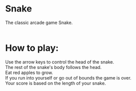 # Snake<br />
The classic arcade game Snake.<br />
<br />
# How to play:<br />
Use the arrow keys to control the head of the snake.<br />
The rest of the snake's body follows the head.<br />
Eat red apples to grow.<br />
If you run into yourself or go out of bounds the game is over.<br />
Your score is based on the length of your snake.<br />
